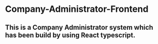 # Company-Administrator-Frontend
## This is a Company Administrator system which has been build by using React typescript.

